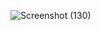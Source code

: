 ![Screenshot (130)](https://user-images.githubusercontent.com/97594123/165511469-3b312aad-b022-44db-9d22-4e7e4dc19574.png)
